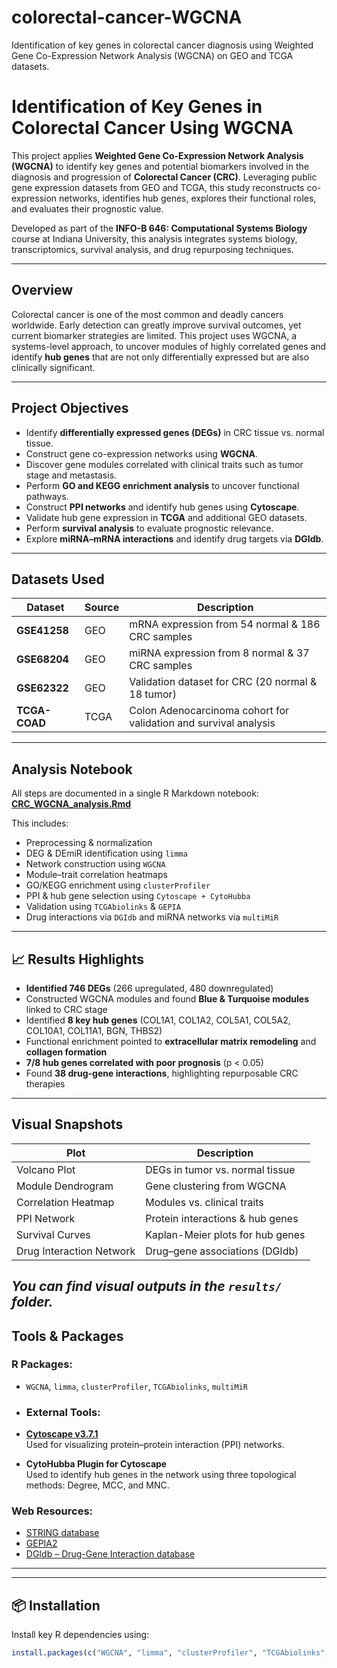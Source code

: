 # colorectal-cancer-WGCNA
Identification of key genes in colorectal cancer diagnosis using Weighted Gene Co-Expression Network Analysis (WGCNA) on GEO and TCGA datasets.

# Identification of Key Genes in Colorectal Cancer Using WGCNA

This project applies **Weighted Gene Co-Expression Network Analysis (WGCNA)** to identify key genes and potential biomarkers involved in the diagnosis and progression of **Colorectal Cancer (CRC)**. Leveraging public gene expression datasets from GEO and TCGA, this study reconstructs co-expression networks, identifies hub genes, explores their functional roles, and evaluates their prognostic value.

Developed as part of the **INFO-B 646: Computational Systems Biology** course at Indiana University, this analysis integrates systems biology, transcriptomics, survival analysis, and drug repurposing techniques.

---

## Overview

Colorectal cancer is one of the most common and deadly cancers worldwide. Early detection can greatly improve survival outcomes, yet current biomarker strategies are limited. This project uses WGCNA, a systems-level approach, to uncover modules of highly correlated genes and identify **hub genes** that are not only differentially expressed but are also clinically significant.

---

## Project Objectives

- Identify **differentially expressed genes (DEGs)** in CRC tissue vs. normal tissue.
- Construct gene co-expression networks using **WGCNA**.
- Discover gene modules correlated with clinical traits such as tumor stage and metastasis.
- Perform **GO and KEGG enrichment analysis** to uncover functional pathways.
- Construct **PPI networks** and identify hub genes using **Cytoscape**.
- Validate hub gene expression in **TCGA** and additional GEO datasets.
- Perform **survival analysis** to evaluate prognostic relevance.
- Explore **miRNA–mRNA interactions** and identify drug targets via **DGIdb**.

---

## Datasets Used

| Dataset      | Source | Description |
|--------------|--------|-------------|
| **GSE41258** | GEO    | mRNA expression from 54 normal & 186 CRC samples |
| **GSE68204** | GEO    | miRNA expression from 8 normal & 37 CRC samples |
| **GSE62322** | GEO    | Validation dataset for CRC (20 normal & 18 tumor) |
| **TCGA-COAD**| TCGA   | Colon Adenocarcinoma cohort for validation and survival analysis |

---

## Analysis Notebook

All steps are documented in a single R Markdown notebook:  
**[CRC_WGCNA_analysis.Rmd](CRC_WGCNA_analysis.Rmd)**

This includes:
- Preprocessing & normalization
- DEG & DEmiR identification using `limma`
- Network construction using `WGCNA`
- Module–trait correlation heatmaps
- GO/KEGG enrichment using `clusterProfiler`
- PPI & hub gene selection using `Cytoscape + CytoHubba`
- Validation using `TCGAbiolinks` & `GEPIA`
- Drug interactions via `DGIdb` and miRNA networks via `multiMiR`

---

## 📈 Results Highlights

- **Identified 746 DEGs** (266 upregulated, 480 downregulated)
- Constructed WGCNA modules and found **Blue & Turquoise modules** linked to CRC stage
- Identified **8 key hub genes** (COL1A1, COL1A2, COL5A1, COL5A2, COL10A1, COL11A1, BGN, THBS2)
- Functional enrichment pointed to **extracellular matrix remodeling** and **collagen formation**
- **7/8 hub genes correlated with poor prognosis** (p < 0.05)
- Found **38 drug-gene interactions**, highlighting repurposable CRC therapies

---

##  Visual Snapshots

| Plot                          | Description                        |
|------------------------------|------------------------------------|
| Volcano Plot                 | DEGs in tumor vs. normal tissue    |
| Module Dendrogram            | Gene clustering from WGCNA         |
| Correlation Heatmap          | Modules vs. clinical traits        |
| PPI Network                  | Protein interactions & hub genes   |
| Survival Curves              | Kaplan-Meier plots for hub genes   |
| Drug Interaction Network     | Drug–gene associations (DGIdb)     |

*You can find visual outputs in the `results/` folder.*
---

## Tools & Packages

### R Packages:
- `WGCNA`, `limma`, `clusterProfiler`, `TCGAbiolinks`, `multiMiR`

- ### External Tools:
- **[Cytoscape v3.7.1](https://cytoscape.org/)**  
  Used for visualizing protein–protein interaction (PPI) networks.
  
- **CytoHubba Plugin for Cytoscape**  
  Used to identify hub genes in the network using three topological methods: Degree, MCC, and MNC.

### Web Resources:
- [STRING database](https://string-db.org/)
- [GEPIA2](http://gepia2.cancer-pku.cn/)
- [DGIdb – Drug-Gene Interaction database](https://www.dgidb.org/)
---
---

## 📦 Installation

Install key R dependencies using:

```r
install.packages(c("WGCNA", "limma", "clusterProfiler", "TCGAbiolinks", "multiMiR"))

